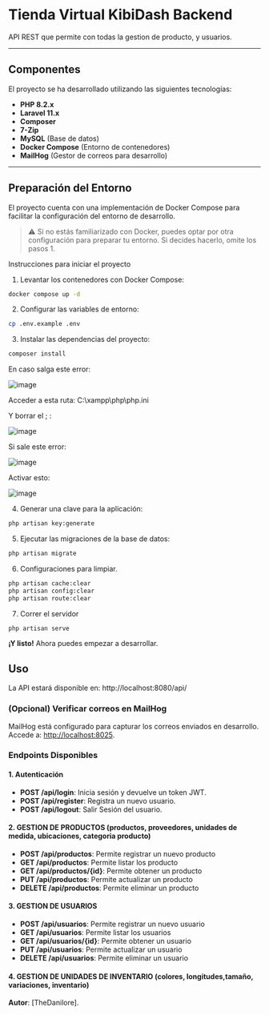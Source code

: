 # Tienda Virtual KibiDash Backend

API REST que permite con todas la gestion de producto, y usuarios.


---

## Componentes

El proyecto se ha desarrollado utilizando las siguientes tecnologías:

- **PHP 8.2.x**
- **Laravel 11.x**
- **Composer**
- **7-Zip**
- **MySQL** (Base de datos)
- **Docker Compose** (Entorno de contenedores)
- **MailHog** (Gestor de correos para desarrollo)

---

## Preparación del Entorno

El proyecto cuenta con una implementación de Docker Compose para facilitar la configuración del entorno de desarrollo.

> ⚠️ Si no estás familiarizado con Docker, puedes optar por otra configuración para preparar tu entorno. Si decides
> hacerlo, omite los pasos 1.

Instrucciones para iniciar el proyecto

1. Levantar los contenedores con Docker Compose:

```bash
docker compose up -d
```

2. Configurar las variables de entorno:

```bash
cp .env.example .env
```

3. Instalar las dependencias del proyecto:

```bash
composer install
```
En caso salga este error:

![image](https://github.com/user-attachments/assets/a655ea1c-de16-46ca-9f62-db22ef835879)

Acceder a esta ruta: C:\xampp\php\php.ini

Y borrar el ; :

![image](https://github.com/user-attachments/assets/3541f117-83b2-46a0-9cd1-4a703ff3d08b)

Si sale este error:

![image](https://github.com/user-attachments/assets/1bb42e17-3541-4260-bd37-2ec12a9d6d95)



Activar esto:

![image](https://github.com/user-attachments/assets/24c4a6bb-d6a7-4ea9-a588-f37c05f0c926)


4. Generar una clave para la aplicación:

```bash
php artisan key:generate
```

5. Ejecutar las migraciones de la base de datos:

```bash
php artisan migrate
```

6. Configuraciones para limpiar.
```bash
php artisan cache:clear
php artisan config:clear
php artisan route:clear
```

7. Correr el servidor
```bash
php artisan serve
```

**¡Y listo!** Ahora puedes empezar a desarrollar.

## Uso

La API estará disponible en: http://localhost:8080/api/

### (Opcional) Verificar correos en MailHog

MailHog está configurado para capturar los correos enviados en desarrollo. Accede a: [http://localhost:8025](http://localhost:8025).

### Endpoints Disponibles

#### 1. Autenticación

- **POST /api/login**: Inicia sesión y devuelve un token JWT.
- **POST /api/register**: Registra un nuevo usuario.
- **POST /api/logout**: Salir Sesión del usuario.

#### 2. GESTION DE PRODUCTOS (productos, proveedores, unidades de medida, ubicaciones, categoria producto)

- **POST /api/productos**: Permite registrar un nuevo producto
- **GET /api/productos**: Permite listar los producto
- **GET /api/productos/{id}**: Permite obtener un producto
- **PUT /api/productos**: Permite actualizar un producto
- **DELETE /api/productos**: Permite eliminar un producto

#### 3. GESTION DE USUARIOS

- **POST /api/usuarios**: Permite registrar un nuevo usuario
- **GET /api/usuarios**: Permite listar los usuarios
- **GET /api/usuarios/{id}**: Permite obtener un usuario
- **PUT /api/usuarios**: Permite actualizar un usuario
- **DELETE /api/usuarios**: Permite eliminar un usuario


#### 4. GESTION DE UNIDADES DE INVENTARIO (colores, longitudes,tamaño, variaciones, inventario)

**Autor**: [TheDanilore].

